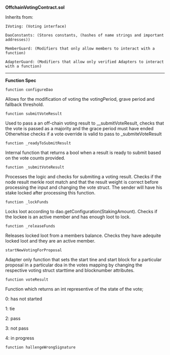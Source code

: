 <strong>OffchainVotingContract.sol</strong> 


Inherits from:

    IVoting: (Voting interface)

    DaoConstants: (Stores constants, (hashes of name strings and important addresses))

    MemberGuard: (Modifiers that only allow members to interact with a function)

    AdapterGuard: (Modifiers that allow only verified Adapters to interact with a function)

***

<strong>Function Spec</strong>

    function configureDao

Allows for the modification of voting the votingPeriod, grave period and fallback threshold.

    function submitVoteResult

Used to pass a an off-chain voting result to __submitVoteResult, checks that the vote is passed as a majority and the grace period must have ended 
Otherwhise checks if a vote override is valid to pass to _submiteVoteResult


    function _readyToSubmitResult

Internal function that returns a bool when a result is ready to submit based on the vote counts provided. 

    function _submitVoteResult  

Processes the logic and checks for submiting a voting result. Checks if the node result merkle root match and that the result weight is correct before 
processing the input and changing the vote struct. The sender will have his stake locked after processing this function. 

    function _lockFunds 

Locks loot according to dao.getConfiguration(StakingAmount). Checks if the lockee is an active member and has enough loot to lock. 

    function _releaseFunds

Releases locked loot from a members balance. Checks they have adequite locked loot and they are an active member. 

    startNewVotingForProposal

Adapter only function that sets the start tine and start block for a particular proposal in a particular doa in the votes mapping by changing the respective voting struct 
starttime and blocknumber attributes. 

    function voteResult

Function which returns an int representive of the state of the vote; 

0: has not started

1: tie

2: pass

3: not pass

4: in progress

    function hallengeWrongSignature









    

